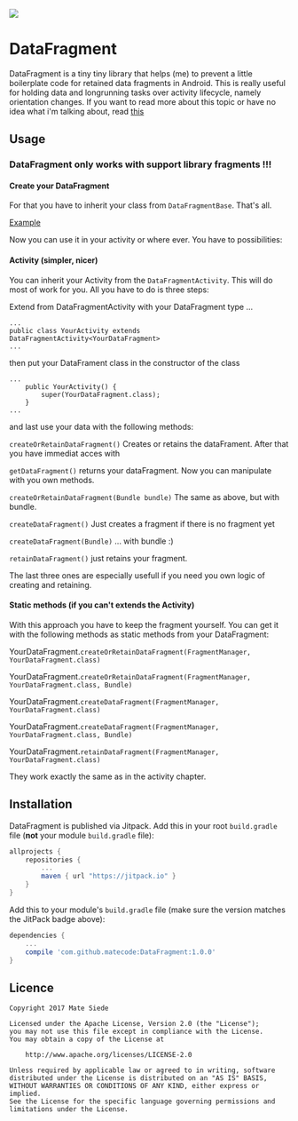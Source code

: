 [![](https://jitpack.io/v/matecode/Snacky.svg)](https://jitpack.io/#matecode/DataFragment)

# DataFragment

DataFragment is a tiny tiny library that helps (me) to prevent a little boilerplate code for retained data fragments in Android. This is really useful for holding data and longrunning tasks over activity lifecycle, namely orientation changes.
If you want to read more about this topic or have no idea what i'm talking about, read [this](https://developer.android.com/guide/topics/resources/runtime-changes.html#RetainingAnObject)

## Usage

### DataFragment only works with support library fragments !!!

#### Create your DataFragment

For that you have to inherit your class from `DataFragmentBase`. That's all.

[Example](https://github.com/matecode/DataFragment/blob/develop/app/src/main/java/de/mateware/datafragmentsample/DataFragment.java)

Now you can use it in your activity or where ever. You have to possibilities:

#### Activity (simpler, nicer)

You can inherit your Activity from the `DataFragmentActivity`. This will do most of work for you.
All you have to do is three steps:

Extend from DataFragmentActivity with your DataFragment type ...
```
...
public class YourActivity extends DataFragmentActivity<YourDataFragment>
...
```

then put your DataFrament class in the constructor of the class
```
...
    public YourActivity() {
        super(YourDataFragment.class);
    }
...
```

and last use your data with the following methods:

`createOrRetainDataFragment()` Creates or retains the dataFrament. After that you have immediat acces with

`getDataFragment()` returns your dataFragment. Now you can manipulate with you own methods.

`createOrRetainDataFragment(Bundle bundle)` The same as above, but with bundle.

`createDataFragment()` Just creates a fragment if there is no fragment yet

`createDataFragment(Bundle)` ... with bundle :)

`retainDataFragment()` just retains your fragment.

The last three ones are especially usefull if you need you own logic of creating and retaining.


#### Static methods (if you can't extends the Activity)

With this approach you have to keep the fragment yourself. You can get it with the following methods as static methods from your DataFragment:

YourDataFragment.`createOrRetainDataFragment(FragmentManager, YourDataFragment.class)`

YourDataFragment.`createOrRetainDataFragment(FragmentManager, YourDataFragment.class, Bundle)`

YourDataFragment.`createDataFragment(FragmentManager, YourDataFragment.class)`

YourDataFragment.`createDataFragment(FragmentManager, YourDataFragment.class, Bundle)`

YourDataFragment.`retainDataFragment(FragmentManager, YourDataFragment.class)`

They work exactly the same as in the activity chapter.

## Installation

DataFragment is published via Jitpack. Add this in your root `build.gradle` file (**not** your module `build.gradle` file):

```gradle
allprojects {
    repositories {
        ...
        maven { url "https://jitpack.io" }
    }
}
```

Add this to your module's `build.gradle` file (make sure the version matches the JitPack badge above):

```gradle
dependencies {
    ...
    compile 'com.github.matecode:DataFragment:1.0.0'
}
```

## Licence

```
Copyright 2017 Mate Siede

Licensed under the Apache License, Version 2.0 (the "License");
you may not use this file except in compliance with the License.
You may obtain a copy of the License at

    http://www.apache.org/licenses/LICENSE-2.0

Unless required by applicable law or agreed to in writing, software
distributed under the License is distributed on an "AS IS" BASIS,
WITHOUT WARRANTIES OR CONDITIONS OF ANY KIND, either express or implied.
See the License for the specific language governing permissions and
limitations under the License.
```